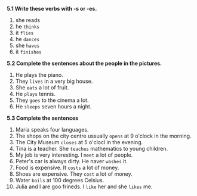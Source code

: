 **5.1 Write these verbs with -s or -es.**  
1. she reads  
2. he `thinks`  
3. it `flies`  
4. he `dances`  
5. she `haves`  
6. it `finishes`

**5.2 Complete the sentences about the people in the pictures.**  
1. He plays the piano.  
2. They `lives` in a very big house.  
3. She `eats` a lot of fruit.  
4. He `plays` tennis.  
5. They `goes` to the cinema a lot.  
6. He `sleeps` seven hours a night.

**5.3 Complete the sentences**  
1. Maria speaks four languages.  
2. The shops on the city centre ussually `opens` at 9 o'clock in the morning.  
3. The City Museum `closes` at 5 o'clocl in the evening.  
4. Tina is a teacher. She `teaches` mathematics to young children.  
5. My job is very interesting. I `meet` a lot of people.  
6. Peter's car is always dirty. He naver `washes` it.  
7. Food is expensive. It `costs` a lot of money.  
8. Shoes are expensive. They `cost` a lot of money.  
9. Water `boils` at 100 degrees Celsius.  
10. Julia and I are goo frineds. I `like` her and she `likes` me.